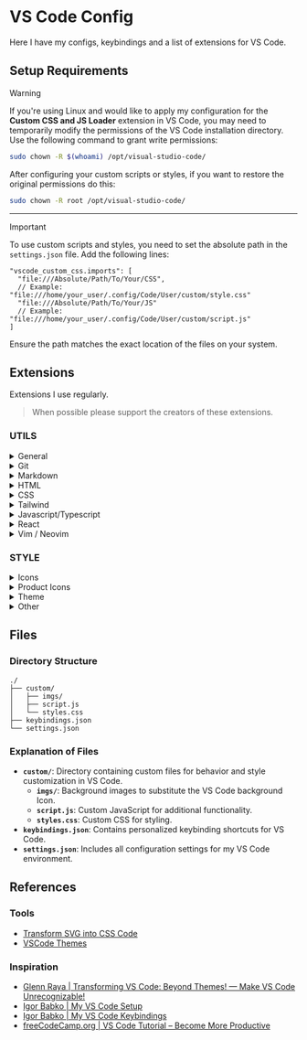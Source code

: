 # VS Code Config

Here I have my configs, keybindings and a list of extensions for VS Code.

## Setup Requirements

> [!WARNING]
> If you're using Linux and would like to apply my configuration for the **Custom
> CSS and JS Loader** extension in VS Code, you may need to temporarily modify the
> permissions of the VS Code installation directory. Use the following command
> to grant write permissions:
>
> ```bash
> sudo chown -R $(whoami) /opt/visual-studio-code/
> ```
>
> After configuring your custom scripts or styles, if you want to restore the
> original permissions do this:
>
> ```bash
> sudo chown -R root /opt/visual-studio-code/
> ```

---

> [!IMPORTANT]
> To use custom scripts and styles, you need to set the absolute path in the
> `settings.json` file. Add the following lines:
>
> ```jsonc
> "vscode_custom_css.imports": [
>   "file:///Absolute/Path/To/Your/CSS",
>   // Example: "file:///home/your_user/.config/Code/User/custom/style.css"
>   "file:///Absolute/Path/To/Your/JS"
>   // Example: "file:///home/your_user/.config/Code/User/custom/script.js"
> ]
> ```
>
> Ensure the path matches the exact location of the files on your system.

## Extensions

Extensions I use regularly.

> When possible please support the creators of these extensions.

### UTILS

<details>
    <summary>General</summary>
    <ul>
        <li><a href="https://marketplace.visualstudio.com/items?itemName=aaron-bond.better-comments" title="Better Comments Original">Better Comments</a> - Original</li>
        <li><a href="https://marketplace.visualstudio.com/items?itemName=EdwinHuiSH.better-comments-next" title="Better Comments Next - Forked Extension with Active Updates">Better Comments Next</a> - Fork</li>
        <li><a href="https://marketplace.visualstudio.com/items?itemName=dotenv.dotenv-vscode">Dotenv Official +Vault</a></li>
        <li><a href="https://marketplace.visualstudio.com/items?itemName=ArthurLobo.easy-codesnap">Easy CodeSnap</a></li>
        <li><a href="https://marketplace.visualstudio.com/items?itemName=usernamehw.errorlens">Error Lens</a></li>
        <li><a href="https://marketplace.visualstudio.com/items?itemName=TomRijndorp.find-it-faster">FindItFaster</a></li>
        <li><a href="https://marketplace.visualstudio.com/items?itemName=VisualStudioExptTeam.vscodeintellicode">IntelliCode</a></li>
        <li><a href="https://marketplace.visualstudio.com/items?itemName=ritwickdey.LiveServer">Live Server</a></li>
        <li><a href="https://marketplace.visualstudio.com/items?itemName=MS-vsliveshare.vsliveshare">Live Share</a></li>
        <li><a href="https://marketplace.visualstudio.com/items?itemName=esbenp.prettier-vscode">Prettier - Code formatter</a></li>
        <li><a href="https://marketplace.visualstudio.com/items?itemName=alefragnani.project-manager">Project Manager</a></li>
        <li><a href="https://marketplace.visualstudio.com/items?itemName=redhat.fabric8-analytics">Red Hat Dependency Analytics</a></li>
        <li><a href="https://marketplace.visualstudio.com/items?itemName=ms-vscode.remote-repositories">Remote Repositories</a></li>
        <li><a href="https://marketplace.visualstudio.com/items?itemName=rangav.vscode-thunder-client">Thunder Client</a></li>
        <li><a href="https://marketplace.visualstudio.com/items?itemName=BriteSnow.vscode-toggle-quotes">Toggle Quotes</a></li>
    </ul>
</details>

<details>
    <summary>Git</summary>
    <ul>
        <li><a href="https://marketplace.visualstudio.com/items?itemName=adam-bender.commit-message-editor">Commit Message Editor</a></li>
        <li><a href="https://marketplace.visualstudio.com/items?itemName=GitHub.vscode-pull-request-github">GitHub Pull Requests</a></li>
        <li><a href="https://marketplace.visualstudio.com/items?itemName=eamodio.gitlens">GitLens — Git supercharged</a></li>
        <li><a href="https://marketplace.visualstudio.com/items?itemName=qezhu.gitlink">GitLink</a></li>
    </ul>
</details>

<details>
    <summary>Markdown</summary>
    <ul>
        <li><a href="https://marketplace.visualstudio.com/items?itemName=bierner.markdown-preview-github-styles">Markdown Preview Github Styling</a></li>
        <li><a href="https://marketplace.visualstudio.com/items?itemName=yzhang.markdown-all-in-one">Markdown All in One</a></li>
        <li><a href="https://marketplace.visualstudio.com/items?itemName=DavidAnson.vscode-markdownlint">markdownlint</a></li>
    </ul>
</details>

<details>
    <summary>HTML</summary>
    <ul>
        <li><a href="https://marketplace.visualstudio.com/items?itemName=anteprimorac.html-end-tag-labels">HTML End Tag Labels</a></li>
        <li><a href="https://marketplace.visualstudio.com/items?itemName=kisstkondoros.vscode-gutter-preview">Image preview</a></li>
        <li><a href="https://marketplace.visualstudio.com/items?itemName=moalamri.inline-fold">Inline fold</a></li>
    </ul>
</details>

<details>
    <summary>CSS</summary>
    <ul>
        <li><a href="https://marketplace.visualstudio.com/items?itemName=naumovs.color-highlight">Color Highlight</a></li>
        <li><a href="https://marketplace.visualstudio.com/items?itemName=aaronccasanova.format-grid-areas">Format Grid Areas</a></li>
        <li><a href="https://marketplace.visualstudio.com/items?itemName=kisstkondoros.vscode-gutter-preview">Image preview</a></li>
    </ul>
</details>

<details>
    <summary>Tailwind</summary>
    <ul>
        <li><a href="https://marketplace.visualstudio.com/items?itemName=heybourn.headwind">Headwind</a></li>
        <li><a href="https://marketplace.visualstudio.com/items?itemName=moalamri.inline-fold">Inline fold</a></li>
        <li><a href="https://marketplace.visualstudio.com/items?itemName=bradlc.vscode-tailwindcss">Tailwind CSS IntelliSense</a></li>
        <li><a href="https://marketplace.visualstudio.com/items?itemName=austenc.tailwind-docs">Tailwind Docs</a></li>
    </ul>
</details>

<details>
    <summary>Javascript/Typescript</summary>
    <ul>
        <li><a href="https://marketplace.visualstudio.com/items?itemName=dbaeumer.vscode-eslint">ESLint</a></li>
        <li><a href="https://marketplace.visualstudio.com/items?itemName=wix.vscode-import-cost">Import Cost</a></li>
        <li><a href="https://marketplace.visualstudio.com/items?itemName=sburg.vscode-javascript-booster">JavaScript Booster</a></li>
        <li><a href="https://marketplace.visualstudio.com/items?itemName=xabikos.JavaScriptSnippets">JavaScript (ES6) code snippets</a></li>
    </ul>
</details>

<details>
    <summary>React</summary>
    <ul>
        <li><a href="https://marketplace.visualstudio.com/items?itemName=burkeholland.simple-react-snippets">Simple React Snippets</a></li>
        <li><a href="https://marketplace.visualstudio.com/items?itemName=Sujeitoprogramador.sujeitoprogramador-react-native">Sujeito Programador React Native / React JS / Next JS</a></li>
    </ul>
</details>

<details>
    <summary>Vim / Neovim</summary>
    <ul>
        <li><a href="https://marketplace.visualstudio.com/items?itemName=vintharas.learn-vim">Learn Vim</a></li>
        <li><a href="https://marketplace.visualstudio.com/items?itemName=AndenetAlexander.vim-cheatsheet">Vim Cheatsheet</a></li>
        <li><a href="https://marketplace.visualstudio.com/items?itemName=vscodevim.vim">Vim</a> - or this, or the vscode neovim extension</li>
        <li><a href="https://marketplace.visualstudio.com/items?itemName=asvetliakov.vscode-neovim">VSCode Neovim</a> - or this, or the vim extension</li>
    </ul>
</details>

### STYLE

<details>
    <summary>Icons</summary>
    <ul>
        <li><a href="https://marketplace.visualstudio.com/items?itemName=BeardedBear.beardedicons">Bearded Icons</a></li>
        <li><a href="https://marketplace.visualstudio.com/items?itemName=Catppuccin.catppuccin-vsc-icons">Catppuccin Icons for VSCode</a></li>
        <li><a href="https://marketplace.visualstudio.com/items?itemName=tal7aouy.icons">Icons</a></li>
        <li><a href="https://marketplace.visualstudio.com/items?itemName=chadalen.vscode-jetbrains-icon-theme">JetBrains Icon Theme</a></li>
        <li><a href="https://marketplace.visualstudio.com/items?itemName=PKief.material-icon-theme">Material Icon Theme</a></li>
        <li><a href="https://marketplace.visualstudio.com/items?itemName=miguelsolorio.symbols">Symbols</a></li>
    </ul>
</details>

<details>
    <summary>Product Icons</summary>
    <ul>
        <li><a href="https://marketplace.visualstudio.com/items?itemName=antfu.icons-carbon">Carbon Product Icons</a></li>
        <li><a href="https://marketplace.visualstudio.com/items?itemName=melishev.feather-vscode">Feather Product Icons</a></li>
        <li><a href="https://marketplace.visualstudio.com/items?itemName=miguelsolorio.fluent-icons">Fluent Icons</a></li>
        <li><a href="https://marketplace.visualstudio.com/items?itemName=PKief.material-product-icons">Material Product Icons</a></li>
    </ul>
</details>

<details>
    <summary>Theme</summary>
    <ul>
        <li><a href="https://marketplace.visualstudio.com/items?itemName=alexnho.a-touch-of-lilac-theme">A Touch of Lilac Theme</a></li>
        <li><a href="https://marketplace.visualstudio.com/items?itemName=spaceinvadev.alternight">AlterNight</a></li>
        <li><a href="https://marketplace.visualstudio.com/items?itemName=wart.ariake-dark">Ariake Dark</a></li>
        <li><a href="https://marketplace.visualstudio.com/items?itemName=akamud.vscode-theme-onedark">Atom One Dark Theme</a></li>
        <li><a href="https://marketplace.visualstudio.com/items?itemName=akamud.vscode-theme-onelight">Atom One Light Theme</a></li>
        <li><a href="https://marketplace.visualstudio.com/items?itemName=teabyii.ayu">Ayu</a></li>
        <li><a href="https://marketplace.visualstudio.com/items?itemName=BeardedBear.beardedtheme">Bearded THeme</a></li>
        <li><a href="https://marketplace.visualstudio.com/items?itemName=Catppuccin.catppuccin-vsc">Catppuccin for VSCode</a></li>
        <li><a href="https://marketplace.visualstudio.com/items?itemName=CoderCoder.codercoder-dark-theme">Coder Coder Dark</a></li>
        <li><a href="https://marketplace.visualstudio.com/items?itemName=mcagampan.dark-horizon">Dark Horizon</a></li>
        <li><a href="https://marketplace.visualstudio.com/items?itemName=dracula-theme.theme-dracula">Dracula Theme Official</a></li>
        <li><a href="https://marketplace.visualstudio.com/items?itemName=ankitcode.firefly">FireFly Pro</a></li>
        <li><a href="https://marketplace.visualstudio.com/items?itemName=hiukky.flate">Flate</a></li>
        <li><a href="https://marketplace.visualstudio.com/items?itemName=sdras.inbedby7pm"">In Bed By 7pm</a></li>
        <li><a href="https://marketplace.visualstudio.com/items?itemName=qufiwefefwoyn.kanagawa">Kanagawa</a></li>
        <li><a href="https://marketplace.visualstudio.com/items?itemName=nexxai.material-synthwave-vscode">Material SynthWave</a></li>
        <li><a href="https://marketplace.visualstudio.com/items?itemName=merko.merko-green-theme">Merko's Green Theme</a></li>
        <li><a href="https://marketplace.visualstudio.com/items?itemName=miguelsolorio.min-theme">Min Theme</a></li>
        <li><a href="https://marketplace.visualstudio.com/items?itemName=atomiks.moonlight">Moonlight</a></li>
        <li><a href="https://marketplace.visualstudio.com/items?itemName=Rotfuchs-von-Vulpes.night-fox">Night Fox - Rotfuchs Von Vulpes</a></li>
        <li><a href="https://marketplace.visualstudio.com/items?itemName=keifererikson.nightfox">Nightfox - Keifer</a></li>
        <li><a href="https://marketplace.visualstudio.com/items?itemName=sdras.night-owl">Night Owl</a></li>
        <li><a href="https://marketplace.visualstudio.com/items?itemName=liviuschera.noctis">Noctis</a></li>
        <li><a href="https://marketplace.visualstudio.com/items?itemName=arcticicestudio.nord-visual-studio-code">Nord</a></li>
        <li><a href="https://marketplace.visualstudio.com/items?itemName=rocketseat.theme-omni">Omni Theme</a></li>
        <li><a href="https://marketplace.visualstudio.com/items?itemName=zhuangtongfa.Material-theme">One Dark Pro</a></li>
        <li><a href="https://marketplace.visualstudio.com/items?itemName=azemoh.one-monokai">One Monokai Theme</a></li>
        <li><a href="https://marketplace.visualstudio.com/items?itemName=axiomaticstudios.one-monokai-80s">One Monokai 80s Theme</a></li>
        <li><a href="https://marketplace.visualstudio.com/items?itemName=whizkydee.material-palenight-theme">Palenight Theme</a></li>
        <li><a href="https://marketplace.visualstudio.com/items?itemName=tinkertrain.theme-panda">Panda Theme</a></li>
        <li><a href="https://marketplace.visualstudio.com/items?itemName=pmndrs.pmndrs">Poimandres</a></li>
        <li><a href="https://marketplace.visualstudio.com/items?itemName=jaccon.punk-dark-theme">Punk Dark Theme</a></li>
        <li><a href="https://marketplace.visualstudio.com/items?itemName=LelinPadhan.retro-green-theme-vscode">Retro Green Theme</a></li>
        <li><a href="https://marketplace.visualstudio.com/items?itemName=barrsan.reui">ReUI</a></li>
        <li><a href="https://marketplace.visualstudio.com/items?itemName=Tyriar.theme-sapphire">Sapphire Theme</a></li>
        <li><a href="https://marketplace.visualstudio.com/items?itemName=wicked-labs.wvsc-serendipity">Serendipity</a></li>
        <li><a href="https://marketplace.visualstudio.com/items?itemName=ahmadawais.shades-of-purple">Shades of Purple</a></li>
        <li><a href="https://marketplace.visualstudio.com/items?itemName=RobbOwen.synthwave-vscode">SynthWave '84</a></li>
        <li><a href="https://marketplace.visualstudio.com/items?itemName=enkia.tokyo-night">Tokyo Night</a></li>
        <li><a href="https://marketplace.visualstudio.com/items?itemName=antfu.theme-vitesse">Vitesse Theme</a></li>
        <li><a href="https://marketplace.visualstudio.com/items?itemName=MateoCERQUETELLA.xcode-12-theme">Xcode Theme</a></li>
    </ul>
</details>

<details>
    <summary>Other</summary>
    <ul>
        <li><a href="https://marketplace.visualstudio.com/items?itemName=be5invis.vscode-custom-css">Custom CSS and JS Loader</a></li>
        <li><a href="https://marketplace.visualstudio.com/items?itemName=BrandonKirbyson.vscode-animations">VSCode Animations</a></li>
    </ul>
</details>

## Files

### Directory Structure

```plaintext
./
├── custom/
│   ├── imgs/
│   ├── script.js
│   └── styles.css
├── keybindings.json
└── settings.json
```

### Explanation of Files

- **`custom/`**: Directory containing custom files for behavior and style customization in VS Code.
  - **`imgs/`**: Background images to substitute the VS Code background Icon.
  - **`script.js`**: Custom JavaScript for additional functionality.
  - **`styles.css`**: Custom CSS for styling.
- **`keybindings.json`**: Contains personalized keybinding shortcuts for VS Code.
- **`settings.json`**: Includes all configuration settings for my VS Code environment.

## References

### Tools

- [Transform SVG into CSS Code](https://bloggerpilot.com/tools/svg-to-css/ "Transform SVG into CSS Code")
- [VSCode Themes](https://vscodethemes.com/ "A third party website to search for themes for VSCode")

### Inspiration

- [Glenn Raya | Transforming VS Code: Beyond Themes! — Make VS Code Unrecognizable!](https://www.youtube.com/watch?v=9_I0bySQoCs "Custom CSS and JS Loader Tutorial")
- [Igor Babko | My VS Code Setup](https://www.youtube.com/playlist?list=PLXDouhCU5r6q10ef9yXxzY4GwVpAQMvsZ "VS Code setup with extensions and settings")
- [Igor Babko | My VS Code Keybindings](https://www.youtube.com/playlist?list=PLXDouhCU5r6q0XQ-njGmDqA3LVA04Io5D "Guide to customizing VS Code keybindings")
- [freeCodeCamp.org | VS Code Tutorial – Become More Productive](https://www.youtube.com/watch?v=heXQnM99oAI "Guide to customizing VS Code keybindings")
